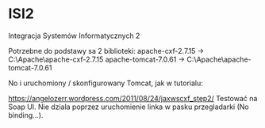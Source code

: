 # ISI2
Integracja Systemów Informatycznych 2

Potrzebne do podstawy sa 2 biblioteki:
apache-cxf-2.7.15    -> C:\Apache\apache-cxf-2.7.15
apache-tomcat-7.0.61 -> C:\Apache\apache-tomcat-7.0.61

No i uruchomiony / skonfigurowany Tomcat, jak w tutorialu:

https://angelozerr.wordpress.com/2011/08/24/jaxwscxf_step2/
Testować na Soap UI. Nie dziala poprzez uruchomienie linka w pasku przegladarki (No binding...).
